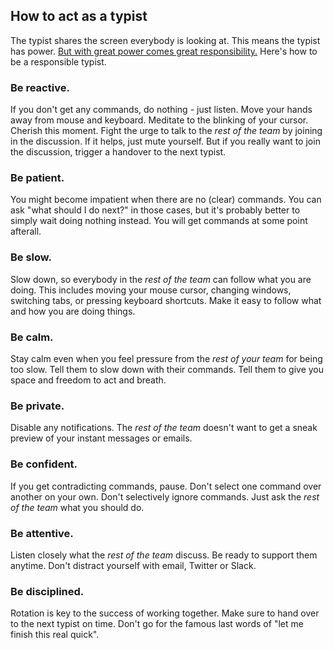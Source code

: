 ## How to act as a typist

The typist shares the screen everybody is looking at.
This means the typist has power. 
[But with great power comes great responsibility.](https://en.wikipedia.org/wiki/With_great_power_comes_great_responsibility)
Here's how to be a responsible typist.

### Be reactive.
If you don't get any commands, do nothing - just listen. 
Move your hands away from mouse and keyboard. 
Meditate to the blinking of your cursor. 
Cherish this moment. 
Fight the urge to talk to the *rest of the team* by joining in the discussion.
If it helps, just mute yourself.
But if you really want to join the discussion, trigger a handover to the next typist.

### Be patient.
You might become impatient when there are no (clear) commands.
You can ask "what should I do next?" in those cases, but it's probably better to simply wait doing nothing instead.
You will get commands at some point afterall.

### Be slow.
Slow down, so everybody in the *rest of the team* can follow what you are doing. 
This includes moving your mouse cursor, changing windows, switching tabs, or pressing keyboard shortcuts.
Make it easy to follow what and how you are doing things.

### Be calm.
Stay calm even when you feel pressure from the *rest of your team* for being too slow.
Tell them to slow down with their commands.
Tell them to give you space and freedom to act and breath.

### Be private.
Disable any notifications.
The *rest of the team* doesn't want to get a sneak preview of your instant messages or emails.

### Be confident.
If you get contradicting commands, pause.
Don't select one command over another on your own.
Don't selectively ignore commands.
Just ask the *rest of the team* what you should do.

### Be attentive.
Listen closely what the *rest of the team* discuss.
Be ready to support them anytime.
Don't distract yourself with email, Twitter or Slack.

### Be disciplined.
Rotation is key to the success of working together.
Make sure to hand over to the next typist on time.
Don't go for the famous last words of "let me finish this real quick".

